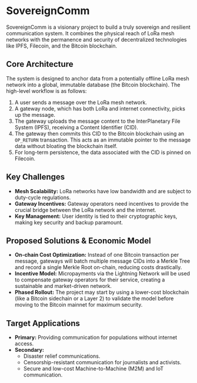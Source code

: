 # SovereignComm

SovereignComm is a visionary project to build a truly sovereign and resilient communication system. It combines the physical reach of LoRa mesh networks with the permanence and security of decentralized technologies like IPFS, Filecoin, and the Bitcoin blockchain.

## Core Architecture

The system is designed to anchor data from a potentially offline LoRa mesh network into a global, immutable database (the Bitcoin blockchain). The high-level workflow is as follows:

1.  A user sends a message over the LoRa mesh network.
2.  A gateway node, which has both LoRa and internet connectivity, picks up the message.
3.  The gateway uploads the message content to the InterPlanetary File System (IPFS), receiving a Content Identifier (CID).
4.  The gateway then commits this CID to the Bitcoin blockchain using an `OP_RETURN` transaction. This acts as an immutable pointer to the message data without bloating the blockchain itself.
5.  For long-term persistence, the data associated with the CID is pinned on Filecoin.

## Key Challenges

- **Mesh Scalability:** LoRa networks have low bandwidth and are subject to duty-cycle regulations.
- **Gateway Incentives:** Gateway operators need incentives to provide the crucial bridge between the LoRa network and the internet.
- **Key Management:** User identity is tied to their cryptographic keys, making key security and backup paramount.

## Proposed Solutions & Economic Model

- **On-chain Cost Optimization:** Instead of one Bitcoin transaction per message, gateways will batch multiple message CIDs into a Merkle Tree and record a single Merkle Root on-chain, reducing costs drastically.
- **Incentive Model:** Micropayments via the Lightning Network will be used to compensate gateway operators for their service, creating a sustainable and market-driven network.
- **Phased Rollout:** The project may start by using a lower-cost blockchain (like a Bitcoin sidechain or a Layer 2) to validate the model before moving to the Bitcoin mainnet for maximum security.

## Target Applications

- **Primary:** Providing communication for populations without internet access.
- **Secondary:**
    - Disaster relief communications.
    - Censorship-resistant communication for journalists and activists.
    - Secure and low-cost Machine-to-Machine (M2M) and IoT communication.
